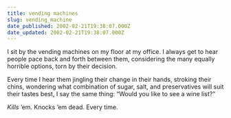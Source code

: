 ```yaml
---
title: vending machines
slug: vending_machine
date_published: 2002-02-21T19:38:07.000Z
date_updated: 2002-02-21T19:38:07.000Z
---
```


I sit by the vending machines on my floor at my office. I always get to hear people pace back and forth between them, considering the many equally horrible options, torn by their decision.

Every time I hear them jingling their change in their hands, stroking their chins, wondering what combination of sugar, salt, and preservatives will suit their tastes best, I say the same thing: “Would you like to see a wine list?”

*Kills* ’em. Knocks ’em dead. Every time.
